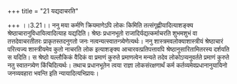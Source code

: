 +++
title = "21 यद्यदाचरति"

+++
।।3.21।। ननु मया कर्मणि क्रियमाणेऽपि लोकः किमिति
तत्संगृह्णीयादित्याशङ्क्य श्रेष्ठाचारानुविधायित्वादित्याह यद्यदिति।
श्रेष्ठः प्रधानभूतो राजादिर्यद्यत्कर्माचरति शुभमशुभं वा तत्तदेवाचरतीतरः
प्राकृतस्तदनुगतो जनः नत्वन्यत्स्वातन्त्र्येणेत्यर्थः। ननु
शास्त्रमवलोक्याशास्त्रीयं श्रेष्ठाचारं परित्यज्य शास्त्रीयमेव कुतो
नाचरति लोक इत्याशङ्क्य आचारवत्प्रतिपत्तावपि श्रेष्ठानुसारितामितरस्य
दर्शयति स यदिति। स श्रेष्ठो यल्लौकिकं वैदिकं वा प्रमाणं कुरुते
प्रमाणत्वेन मन्यते तदेव लोकोऽप्यनुवर्तते प्रमाणं कुरुते नतु
स्वातन्त्र्येण किंचिदित्यर्थः। तथाच प्रधानभूतेन त्वया राज्ञा
लोकसंरक्षणार्थं कर्म कर्तव्यमेवप्रधानानुयायिनो जनव्यवहारा भवन्ति इति
न्यायादित्यभिप्रायः।
